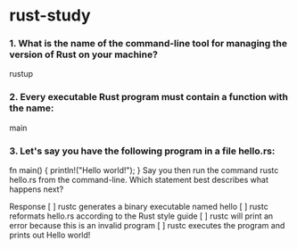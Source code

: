 # rust-study

### 1. What is the name of the command-line tool for managing the version of Rust on your machine?
rustup

### 2. Every executable Rust program must contain a function with the name:
main

### 3. Let's say you have the following program in a file hello.rs:

fn main() {
  println!("Hello world!");
}
Say you then run the command rustc hello.rs from the command-line. Which statement best describes what happens next?

Response
[ ] rustc generates a binary executable named hello
[ ] rustc reformats hello.rs according to the Rust style guide
[ ] rustc will print an error because this is an invalid program
[ ] rustc executes the program and prints out Hello world!
